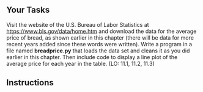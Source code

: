 <!-- manual -->

## Your Tasks

Visit the website of the U.S. Bureau of Labor Statistics at https://www.bls.gov/data/home.htm and download the data for the average price of bread, as shown earlier in this chapter (there will be data for more recent years added since these words were written). Write a program in a file named **breadprice.py** that loads the data set and cleans it as you did earlier in this chapter. Then include code to display a line plot of the average price for each year in the table. (LO: 11.1, 11.2, 11.3)

## Instructions
